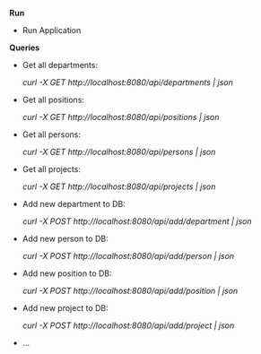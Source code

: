 **Run**
* Run Application

**Queries**

* Get all departments:

    _curl -X GET http://localhost:8080/api/departments | json_
    
* Get all positions:

    _curl -X GET http://localhost:8080/api/positions | json_    

* Get all persons:

    _curl -X GET http://localhost:8080/api/persons | json_
    
* Get all projects:

    _curl -X GET http://localhost:8080/api/projects | json_
    
* Add new department to DB:

    _curl -X POST http://localhost:8080/api/add/department | json_
* Add new person to DB:
    
    _curl -X POST http://localhost:8080/api/add/person | json_
* Add new position to DB:

    _curl -X POST http://localhost:8080/api/add/position | json_
* Add new project to DB:
    
    _curl -X POST http://localhost:8080/api/add/project | json_  
    
* ...  